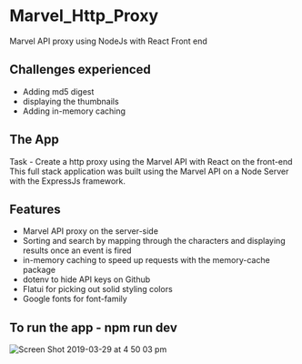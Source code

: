 # Marvel_Http_Proxy
Marvel API proxy using NodeJs with React Front end 

## Challenges experienced 
- Adding md5 digest 
- displaying the thumbnails 
- Adding in-memory caching 

## The App 
Task - Create a http proxy using the Marvel API with React on the front-end 
This full stack application was built using the Marvel API on a Node Server with the ExpressJs framework. 

## Features 

- Marvel API proxy on the server-side
- Sorting and search by mapping through the characters and displaying results once an event is fired
- in-memory caching to speed up requests with the memory-cache package
- dotenv to hide API keys on Github 
- Flatui for picking out solid styling colors 
- Google fonts for font-family 

## To run the app - npm run dev 

![Screen Shot 2019-03-29 at 4 50 03 pm](https://user-images.githubusercontent.com/37126943/55133950-9f7c4d80-50e4-11e9-881f-d1eb0ed162c6.png)
